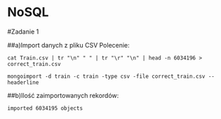 # NoSQL

#Zadanie 1

##a)Import danych z pliku CSV 
Polecenie:
```
cat Train.csv | tr "\n" " " | tr "\r" "\n" | head -n 6034196 > correct_train.csv

mongoimport -d train -c train -type csv -file correct_train.csv --headerline
```
##b)Ilość zaimportowanych rekordów:
```
imported 6034195 objects
```
